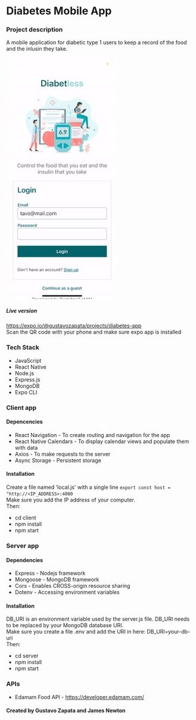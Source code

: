 # Diabetes Mobile App

### Project description

A mobile application for diabetic type 1 users to keep a record of the food and the inlusin they take.

![Alt text](client/assets/app.gif)

##### Live version
https://expo.io/@gustavozapata/projects/diabetes-app  
Scan the QR code with your phone and make sure expo app is installed

### Tech Stack

- JavaScript
- React Native
- Node.js
- Express.js
- MongoDB
- Expo CLI


### Client app

#### Depencencies

- React Navigation - To create routing and navigation for the app
- React Native Calendars - To display calendar views and populate them with data
- Axios - To make requests to the server
- Async Storage - Persistent storage

#### Installation
Create a file named 'local.js' with a single line `export const host = "http://<IP_ADDRESS>:4000`  
Make sure you add the IP address of your computer.  
Then:
- cd client
- npm install
- npm start


### Server app

#### Dependencies

- Express - Nodejs framework
- Mongoose - MongoDB framework
- Cors - Enables CROSS-origin resource sharing
- Dotenv - Accessing environment variables

#### Installation
DB_URI is an environment variable used by the server.js file. DB_URI needs to be replaced by your MongoDB database URI.  
Make sure you create a file .env and add the URI in here: DB_URI=your-db-uri  
Then:
- cd server
- npm install
- npm start

### APIs

- Edamam Food API - https://developer.edamam.com/

#### Created by Gustavo Zapata and James Newton